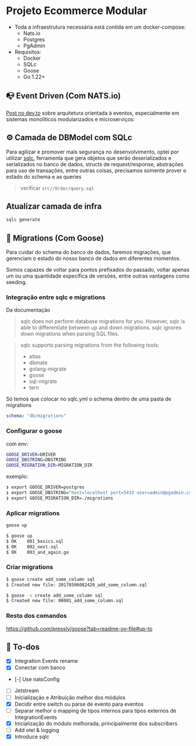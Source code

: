 # Projeto Ecommerce Modular

* Toda a infraestrutura necessária está contida em um docker-compose:
  * Nats.io
  * Postgres
  * PgAdmin
* Requisitos:
  * Docker
  * SQLc
  * Goose
  * Go 1.22+
  
## 📭 Event Driven (Com NATS.io)

[Post no dev.to](https://dev.to/kauegatto/wip-arquiteturas-orientadas-a-eventos-e-monolitos-modulares-3ac2-temp-slug-5623860?preview=5be5a5733061cd124a999f8373fb107687897a9e3b03fb92fc01952737f53d3682f42925b507aa4bb02858c7fc797539b2686e03222e024f271ddb42) sobre arquitetura orientada à eventos, especialmente em sistemas monolíticos modularizados e microserviços:

## ⚙️ Camada de DBModel com SQLc

Para agilizar e promover mais segurança no desenvolvimento, optei por utilizar [sqlc](https://docs.sqlc.dev/en/stable/tutorials/getting-started-postgresql.html), ferramenta que gera objetos que serão deserializados e serializados no banco de dados, structs de request/response, abstrações para uso de transações, entre outras coisas, precisamos somente prover o estado do schema e as queries

> verificar `src//Order/query.sql`


## Atualizar camada de infra

```bash
sqlc generate
```

## 🪿 Migrations (Com Goose)

Para cuidar do schema do banco de dados, faremos migrações, que gerenciam o estado do nosso banco de dados em diferentes momentos.

Somos capazes de voltar para pontos prefixados do passado, voltar apenas um ou uma quantidade específica de versões, entre outras vantagens como seeding.

### Integração entre sqlc e migrations

Da documentação
> sqlc does not perform database migrations for you. However, sqlc is able to differentiate between up and down migrations. sqlc ignores down migrations when parsing SQL files.

> sqlc supports parsing migrations from the following tools:
>
> * atlas
> * dbmate
> * golang-migrate
> * goose
> * sql-migrate
> * tern

Só temos que colocar no sqlc.yml o schema dentro de uma pasta de migrations

```yml
schema: "db/migrations"
```

### Configurar o goose

com env:
```bash
GOOSE_DRIVER=DRIVER
GOOSE_DBSTRING=DBSTRING
GOOSE_MIGRATION_DIR=MIGRATION_DIR
```

exemplo:

```bash
❯ export GOOSE_DRIVER=postgres
❯ export GOOSE_DBSTRING="host=localhost port=5432 user=admin@pgadmin.com password=admin dbname=postgres sslmode=disable"
❯ export GOOSE_MIGRATION_DIR=./migrations
```

### Aplicar migrations

```bash
goose up
```

```bash
$ goose up
$ OK    001_basics.sql
$ OK    002_next.sql
$ OK    003_and_again.go
```

### Criar migrations

```bash
$ goose create add_some_column sql
$ Created new file: 20170506082420_add_some_column.sql

$ goose -s create add_some_column sql
$ Created new file: 00001_add_some_column.sql
```

### Resto dos comandos
https://github.com/pressly/goose?tab=readme-ov-file#up-to

## 🧾 To-dos

* [X] Integration Events rename
* [X] Conectar com banco
* [-] Use natsConfig
* [ ] Jetstream
* [ ] Inicialização e Atribuição melhor dos módulos
* [X] Decidir entre switch ou parse de evento para eventos
* [ ] Separar melhor o mapping de tipos internos para tipos externos de IntegrationEvents
* [X] Inicialização do módulo melhorada, principalmente dos subscribers
* [ ] Add otel & logging
* [x] Introduce sqlc
